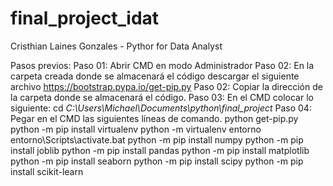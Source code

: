 # final_project_idat
Cristhian Laines Gonzales - Pythor for Data Analyst

Pasos previos:
Paso 01: Abrir CMD en modo Administrador
Paso 02: En la carpeta creada donde se almacenará el código descargar el siguiente archivo https://bootstrap.pypa.io/get-pip.py
Paso 02: Copiar la dirección de la carpeta donde se almacenará el código.
Paso 03: En el CMD colocar lo siguiente: cd *C:\Users\Michael\Documents\python\final_project*
Paso 04: Pegar en el CMD las siguientes líneas de comando.
python get-pip.py
python -m pip install virtualenv
python -m virtualenv entorno
entorno\Scripts\activate.bat
python -m pip install numpy
python -m pip install joblib
python -m pip install pandas
python -m pip install matplotlib
python -m pip install seaborn
python -m pip install scipy
python -m pip install scikit-learn
